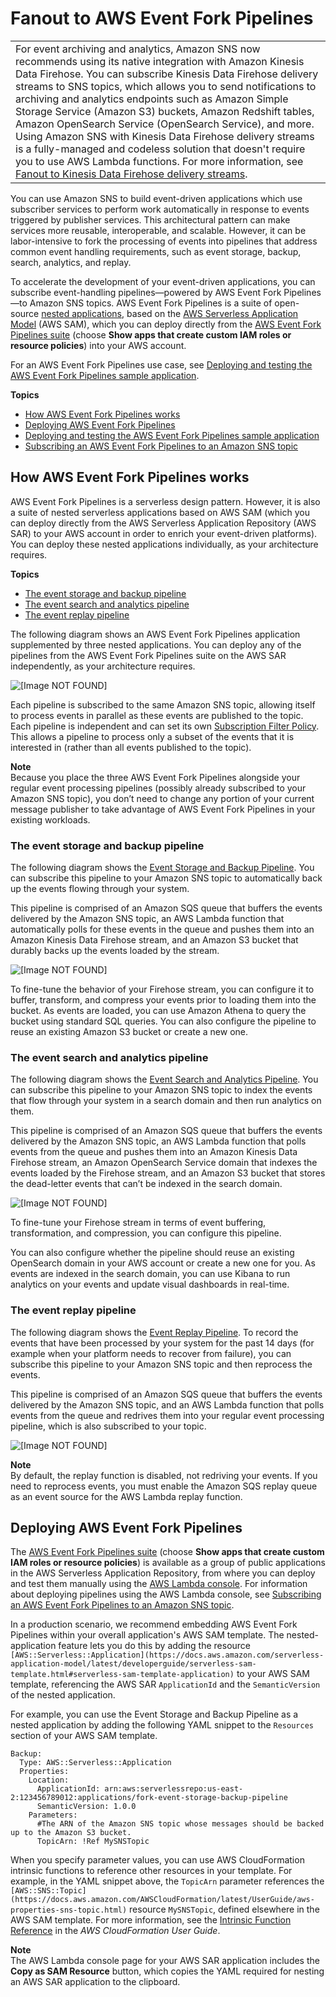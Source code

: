 # Fanout to AWS Event Fork Pipelines<a name="sns-fork-pipeline-as-subscriber"></a>


|  | 
| --- |
| For event archiving and analytics, Amazon SNS now recommends using its native integration with Amazon Kinesis Data Firehose\. You can subscribe Kinesis Data Firehose delivery streams to SNS topics, which allows you to send notifications to archiving and analytics endpoints such as Amazon Simple Storage Service \(Amazon S3\) buckets, Amazon Redshift tables, Amazon OpenSearch Service \(OpenSearch Service\), and more\. Using Amazon SNS with Kinesis Data Firehose delivery streams is a fully\-managed and codeless solution that doesn't require you to use AWS Lambda functions\. For more information, see [Fanout to Kinesis Data Firehose delivery streams](sns-firehose-as-subscriber.md)\. | 

You can use Amazon SNS to build event\-driven applications which use subscriber services to perform work automatically in response to events triggered by publisher services\. This architectural pattern can make services more reusable, interoperable, and scalable\. However, it can be labor\-intensive to fork the processing of events into pipelines that address common event handling requirements, such as event storage, backup, search, analytics, and replay\.

To accelerate the development of your event\-driven applications, you can subscribe event\-handling pipelines—powered by AWS Event Fork Pipelines—to Amazon SNS topics\. AWS Event Fork Pipelines is a suite of open\-source [nested applications](https://docs.aws.amazon.com/serverless-application-model/latest/developerguide/serverless-sam-template-nested-applications.html), based on the [AWS Serverless Application Model](https://aws.amazon.com/serverless/sam/) \(AWS SAM\), which you can deploy directly from the [AWS Event Fork Pipelines suite](https://serverlessrepo.aws.amazon.com/applications?query=aws-event-fork-pipelines) \(choose **Show apps that create custom IAM roles or resource policies**\) into your AWS account\.

For an AWS Event Fork Pipelines use case, see [Deploying and testing the AWS Event Fork Pipelines sample application](sns-deploy-test-fork-pipelines-sample-application.md)\.

**Topics**
+ [How AWS Event Fork Pipelines works](#how-sns-fork-works)
+ [Deploying AWS Event Fork Pipelines](#deploying-sns-fork-pipelines)
+ [Deploying and testing the AWS Event Fork Pipelines sample application](sns-deploy-test-fork-pipelines-sample-application.md)
+ [Subscribing an AWS Event Fork Pipelines to an Amazon SNS topic](sns-subscribe-event-fork-pipelines.md)

## How AWS Event Fork Pipelines works<a name="how-sns-fork-works"></a>

AWS Event Fork Pipelines is a serverless design pattern\. However, it is also a suite of nested serverless applications based on AWS SAM \(which you can deploy directly from the AWS Serverless Application Repository \(AWS SAR\) to your AWS account in order to enrich your event\-driven platforms\)\. You can deploy these nested applications individually, as your architecture requires\.

**Topics**
+ [The event storage and backup pipeline](#sns-fork-event-storage-and-backup-pipeline)
+ [The event search and analytics pipeline](#sns-fork-event-search-and-analytics-pipeline)
+ [The event replay pipeline](#sns-fork-event-replay-pipeline)

The following diagram shows an AWS Event Fork Pipelines application supplemented by three nested applications\. You can deploy any of the pipelines from the AWS Event Fork Pipelines suite on the AWS SAR independently, as your architecture requires\.

![\[Image NOT FOUND\]](http://docs.aws.amazon.com/sns/latest/dg/images/sns-fork-pipeline-as-subscriber-how-it-works.png)

Each pipeline is subscribed to the same Amazon SNS topic, allowing itself to process events in parallel as these events are published to the topic\. Each pipeline is independent and can set its own [Subscription Filter Policy](sns-subscription-filter-policies.md)\. This allows a pipeline to process only a subset of the events that it is interested in \(rather than all events published to the topic\)\.

**Note**  
Because you place the three AWS Event Fork Pipelines alongside your regular event processing pipelines \(possibly already subscribed to your Amazon SNS topic\), you don’t need to change any portion of your current message publisher to take advantage of AWS Event Fork Pipelines in your existing workloads\.

### The event storage and backup pipeline<a name="sns-fork-event-storage-and-backup-pipeline"></a>

The following diagram shows the [Event Storage and Backup Pipeline](https://serverlessrepo.aws.amazon.com/applications/arn:aws:serverlessrepo:us-east-1:077246666028:applications~fork-event-storage-backup-pipeline)\. You can subscribe this pipeline to your Amazon SNS topic to automatically back up the events flowing through your system\.

This pipeline is comprised of an Amazon SQS queue that buffers the events delivered by the Amazon SNS topic, an AWS Lambda function that automatically polls for these events in the queue and pushes them into an Amazon Kinesis Data Firehose stream, and an Amazon S3 bucket that durably backs up the events loaded by the stream\. 

![\[Image NOT FOUND\]](http://docs.aws.amazon.com/sns/latest/dg/images/sns-fork-event-storage-and-backup-pipeline.png)

To fine\-tune the behavior of your Firehose stream, you can configure it to buffer, transform, and compress your events prior to loading them into the bucket\. As events are loaded, you can use Amazon Athena to query the bucket using standard SQL queries\. You can also configure the pipeline to reuse an existing Amazon S3 bucket or create a new one\.

### The event search and analytics pipeline<a name="sns-fork-event-search-and-analytics-pipeline"></a>

The following diagram shows the [Event Search and Analytics Pipeline](https://serverlessrepo.aws.amazon.com/applications/arn:aws:serverlessrepo:us-east-1:077246666028:applications~fork-event-search-analytics-pipeline)\. You can subscribe this pipeline to your Amazon SNS topic to index the events that flow through your system in a search domain and then run analytics on them\.

This pipeline is comprised of an Amazon SQS queue that buffers the events delivered by the Amazon SNS topic, an AWS Lambda function that polls events from the queue and pushes them into an Amazon Kinesis Data Firehose stream, an Amazon OpenSearch Service domain that indexes the events loaded by the Firehose stream, and an Amazon S3 bucket that stores the dead\-letter events that can’t be indexed in the search domain\.

![\[Image NOT FOUND\]](http://docs.aws.amazon.com/sns/latest/dg/images/sns-fork-event-search-and-analytics-pipeline.png)

To fine\-tune your Firehose stream in terms of event buffering, transformation, and compression, you can configure this pipeline\.

You can also configure whether the pipeline should reuse an existing OpenSearch domain in your AWS account or create a new one for you\. As events are indexed in the search domain, you can use Kibana to run analytics on your events and update visual dashboards in real\-time\. 

### The event replay pipeline<a name="sns-fork-event-replay-pipeline"></a>

The following diagram shows the [Event Replay Pipeline](https://serverlessrepo.aws.amazon.com/applications/arn:aws:serverlessrepo:us-east-1:077246666028:applications~fork-event-replay-pipeline)\. To record the events that have been processed by your system for the past 14 days \(for example when your platform needs to recover from failure\), you can subscribe this pipeline to your Amazon SNS topic and then reprocess the events\.

This pipeline is comprised of an Amazon SQS queue that buffers the events delivered by the Amazon SNS topic, and an AWS Lambda function that polls events from the queue and redrives them into your regular event processing pipeline, which is also subscribed to your topic\.

![\[Image NOT FOUND\]](http://docs.aws.amazon.com/sns/latest/dg/images/sns-fork-event-replay-pipeline.png)

**Note**  
By default, the replay function is disabled, not redriving your events\. If you need to reprocess events, you must enable the Amazon SQS replay queue as an event source for the AWS Lambda replay function\.

## Deploying AWS Event Fork Pipelines<a name="deploying-sns-fork-pipelines"></a>

The [AWS Event Fork Pipelines suite](https://serverlessrepo.aws.amazon.com/applications?query=aws-event-fork-pipelines) \(choose **Show apps that create custom IAM roles or resource policies**\) is available as a group of public applications in the AWS Serverless Application Repository, from where you can deploy and test them manually using the [AWS Lambda console](https://console.aws.amazon.com/lambda/)\. For information about deploying pipelines using the AWS Lambda console, see [Subscribing an AWS Event Fork Pipelines to an Amazon SNS topic](sns-subscribe-event-fork-pipelines.md)\.

In a production scenario, we recommend embedding AWS Event Fork Pipelines within your overall application's AWS SAM template\. The nested\-application feature lets you do this by adding the resource `[AWS::Serverless::Application](https://docs.aws.amazon.com/serverless-application-model/latest/developerguide/serverless-sam-template.html#serverless-sam-template-application)` to your AWS SAM template, referencing the AWS SAR `ApplicationId` and the `SemanticVersion` of the nested application\.

For example, you can use the Event Storage and Backup Pipeline as a nested application by adding the following YAML snippet to the `Resources` section of your AWS SAM template\.

```
Backup:
  Type: AWS::Serverless::Application
  Properties:
    Location:
      ApplicationId: arn:aws:serverlessrepo:us-east-2:123456789012:applications/fork-event-storage-backup-pipeline
      SemanticVersion: 1.0.0
    Parameters: 
      #The ARN of the Amazon SNS topic whose messages should be backed up to the Amazon S3 bucket.
      TopicArn: !Ref MySNSTopic
```

When you specify parameter values, you can use AWS CloudFormation intrinsic functions to reference other resources in your template\. For example, in the YAML snippet above, the `TopicArn` parameter references the `[AWS::SNS::Topic](https://docs.aws.amazon.com/AWSCloudFormation/latest/UserGuide/aws-properties-sns-topic.html)` resource `MySNSTopic`, defined elsewhere in the AWS SAM template\. For more information, see the [Intrinsic Function Reference](https://docs.aws.amazon.com/AWSCloudFormation/latest/UserGuide/intrinsic-function-reference.html) in the *AWS CloudFormation User Guide*\.

**Note**  
The AWS Lambda console page for your AWS SAR application includes the **Copy as SAM Resource** button, which copies the YAML required for nesting an AWS SAR application to the clipboard\.